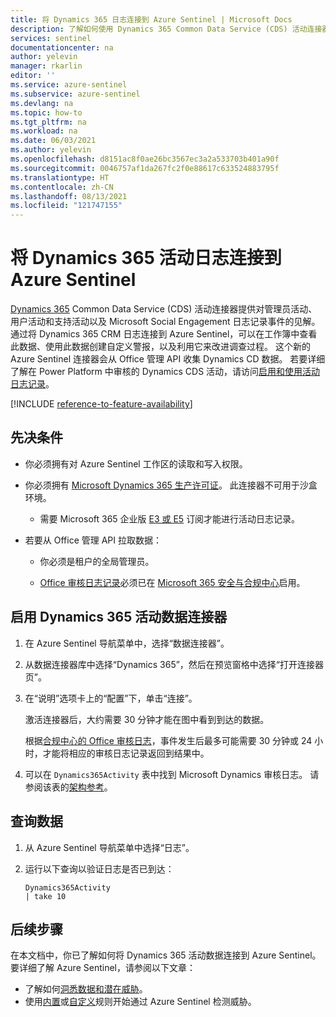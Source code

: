 ```yaml
---
title: 将 Dynamics 365 日志连接到 Azure Sentinel | Microsoft Docs
description: 了解如何使用 Dynamics 365 Common Data Service (CDS) 活动连接器引入有关正在进行的管理员活动、用户活动和支持活动的信息。
services: sentinel
documentationcenter: na
author: yelevin
manager: rkarlin
editor: ''
ms.service: azure-sentinel
ms.subservice: azure-sentinel
ms.devlang: na
ms.topic: how-to
ms.tgt_pltfrm: na
ms.workload: na
ms.date: 06/03/2021
ms.author: yelevin
ms.openlocfilehash: d8151ac8f0ae26bc3567ec3a2a533703b401a90f
ms.sourcegitcommit: 0046757af1da267fc2f0e88617c633524883795f
ms.translationtype: HT
ms.contentlocale: zh-CN
ms.lasthandoff: 08/13/2021
ms.locfileid: "121747155"
---
```

# <a name="connect-dynamics-365-activity-logs-to-azure-sentinel"></a>将 Dynamics 365 活动日志连接到 Azure Sentinel

[Dynamics 365](/office365/servicedescriptions/microsoft-dynamics-365-online-service-description) Common Data Service (CDS) 活动连接器提供对管理员活动、用户活动和支持活动以及 Microsoft Social Engagement 日志记录事件的见解。 通过将 Dynamics 365 CRM 日志连接到 Azure Sentinel，可以在工作簿中查看此数据、使用此数据创建自定义警报，以及利用它来改进调查过程。 这个新的 Azure Sentinel 连接器会从 Office 管理 API 收集 Dynamics CD 数据。 若要详细了解在 Power Platform 中审核的 Dynamics CDS 活动，请访问[启用和使用活动日志记录](/power-platform/admin/enable-use-comprehensive-auditing)。

[!INCLUDE [reference-to-feature-availability](includes/reference-to-feature-availability.md)]

## <a name="prerequisites"></a>先决条件

- 你必须拥有对 Azure Sentinel 工作区的读取和写入权限。

- 你必须拥有 [Microsoft Dynamics 365 生产许可证](/office365/servicedescriptions/microsoft-dynamics-365-online-service-description)。 此连接器不可用于沙盒环境。
    - 需要 Microsoft 365 企业版 [E3 或 E5](/power-platform/admin/enable-use-comprehensive-auditing#requirements) 订阅才能进行活动日志记录。

- 若要从 Office 管理 API 拉取数据：
    - 你必须是租户的全局管理员。

    - [Office 审核日志记录](/office365/servicedescriptions/office-365-platform-service-description/office-365-securitycompliance-center)必须已在 [Microsoft 365 安全与合规中心](/microsoft-365/compliance/search-the-audit-log-in-security-and-compliance)启用。

## <a name="enable-the-dynamics-365-activities-data-connector"></a>启用 Dynamics 365 活动数据连接器

1. 在 Azure Sentinel 导航菜单中，选择“数据连接器”。

1. 从数据连接器库中选择“Dynamics 365”，然后在预览窗格中选择“打开连接器页”。  

1. 在“说明”选项卡上的“配置”下，单击“连接”。 

    激活连接器后，大约需要 30 分钟才能在图中看到到达的数据。 

    根据[合规中心的 Office 审核日志](/microsoft-365/compliance/search-the-audit-log-in-security-and-compliance#requirements-to-search-the-audit-log)，事件发生后最多可能需要 30 分钟或 24 小时，才能将相应的审核日志记录返回到结果中。

1. 可以在 `Dynamics365Activity` 表中找到 Microsoft Dynamics 审核日志。 请参阅该表的[架构参考](/azure/azure-monitor/reference/tables/dynamics365activity)。

## <a name="querying-the-data"></a>查询数据

1. 从 Azure Sentinel 导航菜单中选择“日志”。

1. 运行以下查询以验证日志是否已到达：

    ```kusto
    Dynamics365Activity
    | take 10
    ```


## <a name="next-steps"></a>后续步骤
在本文档中，你已了解如何将 Dynamics 365 活动数据连接到 Azure Sentinel。 要详细了解 Azure Sentinel，请参阅以下文章：
- 了解如何[洞悉数据和潜在威胁](get-visibility.md)。
- 使用[内置](detect-threats-built-in.md)或[自定义](detect-threats-custom.md)规则开始通过 Azure Sentinel 检测威胁。
